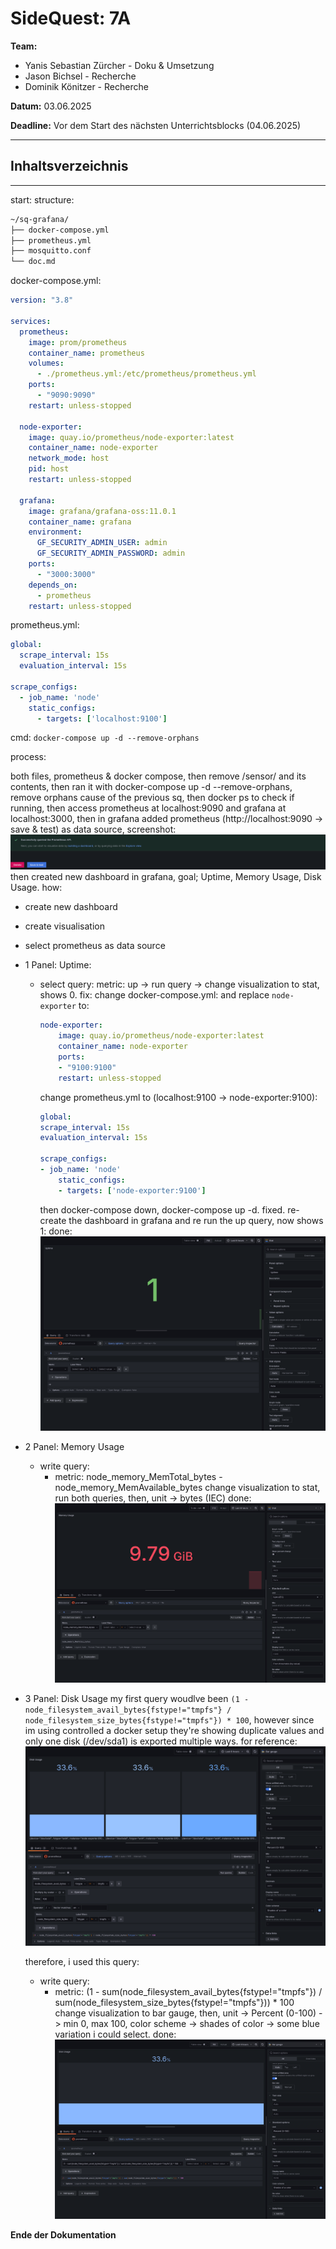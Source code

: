 # SideQuest: 7A

**Team:**

* Yanis Sebastian Zürcher - Doku & Umsetzung
* Jason Bichsel - Recherche
* Dominik Könitzer - Recherche

**Datum:** 03.06.2025

**Deadline:** Vor dem Start des nächsten Unterrichtsblocks (04.06.2025)

---

## Inhaltsverzeichnis

---

start: 
structure: 
```txt
~/sq-grafana/
├── docker-compose.yml
├── prometheus.yml
├── mosquitto.conf
└── doc.md  
```

docker-compose.yml: 
```yaml
version: "3.8"

services:
  prometheus:
    image: prom/prometheus
    container_name: prometheus
    volumes:
      - ./prometheus.yml:/etc/prometheus/prometheus.yml
    ports:
      - "9090:9090"
    restart: unless-stopped

  node-exporter:
    image: quay.io/prometheus/node-exporter:latest
    container_name: node-exporter
    network_mode: host
    pid: host
    restart: unless-stopped

  grafana:
    image: grafana/grafana-oss:11.0.1
    container_name: grafana
    environment:
      GF_SECURITY_ADMIN_USER: admin
      GF_SECURITY_ADMIN_PASSWORD: admin
    ports:
      - "3000:3000"
    depends_on:
      - prometheus
    restart: unless-stopped
```

prometheus.yml: 
```yaml
global:
  scrape_interval: 15s
  evaluation_interval: 15s

scrape_configs:
  - job_name: 'node'
    static_configs:
      - targets: ['localhost:9100']
```

cmd: `docker-compose up -d --remove-orphans`

process: 

both files, prometheus & docker compose, 
then remove /sensor/ and its contents, 
then ran it with docker-compose up -d --remove-orphans, remove orphans cause of the previous sq, 
then docker ps to check if running, 
then access prometheus at localhost:9090 and grafana at localhost:3000, 
then in grafana added prometheus (http://localhost:9090 -> save & test) as data source, screenshot: 
![1748967091395](image/Dokumentation/1748967091395.png)
then created new dashboard in grafana, goal; Uptime, Memory Usage, Disk Usage. 
how: 
 - create new dashboard
 - create visualisation
 - select prometheus as data source
 - 1 Panel: Uptime: 
    - select query: metric: up -> run query -> change visualization to stat, shows 0. fix: 
        change docker-compose.yml: 
        and replace `node-exporter` to: 
        ```yaml
        node-exporter:
            image: quay.io/prometheus/node-exporter:latest
            container_name: node-exporter
            ports:
            - "9100:9100"
            restart: unless-stopped
        ```
        change prometheus.yml to (localhost:9100 -> node-exporter:9100): 
        ```yaml
        global:
        scrape_interval: 15s
        evaluation_interval: 15s

        scrape_configs:
        - job_name: 'node'
            static_configs:
            - targets: ['node-exporter:9100']
        ```
        then docker-compose down, docker-compose up -d.
        fixed. 
        re-create the dashboard in grafana and re run the up query, now shows 1: 
        done: 
        ![1748969085389](image/Dokumentation/1748969085389.png)
 - 2 Panel: Memory Usage 
    - write query: 
        - metric: node_memory_MemTotal_bytes - node_memory_MemAvailable_bytes
    change visualization to stat, 
    run both queries, 
    then, unit -> bytes (IEC)
    done: 
    ![1748970596355](image/Dokumentation/1748970596355.png)
 - 3 Panel: Disk Usage 
    my first query woudlve been `(1 - node_filesystem_avail_bytes{fstype!="tmpfs"} / node_filesystem_size_bytes{fstype!="tmpfs"}) * 100`, 
    however since im using controlled  a docker setup they're showing duplicate values and only one disk (/dev/sda1) is exported multiple ways.
    for reference:
    ![1748972151464](image/Dokumentation/1748972151464.png) 

    therefore, i used this query: 
    - write query: 
        - metric: (1 - sum(node_filesystem_avail_bytes{fstype!="tmpfs"}) / sum(node_filesystem_size_bytes{fstype!="tmpfs"})) * 100
    change visualization to bar gauge, 
    then, unit -> Percent (0-100) -> min 0, max 100, 
    color scheme -> shades of color -> some blue variation i could select.
    done: 
    ![1748972251745](image/Dokumentation/1748972251745.png)



 







**Ende der Dokumentation**